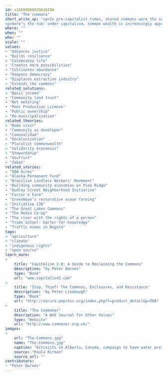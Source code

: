 ```yaml
---
id: a16E0000002QA2AIAW
title: "The commons"
short_write_up: "<p>In pre-capitalist times, shared commons were the source of sustenance for most people. Though corporations have now privatized and depleted much of the commons, it lives on in three portfolios: natural wealth (air, water, seeds, ecosystems, other species); community wealth (streets, parks, the Internet, money, social insur­ance); and cultural wealth (music, art, science, open-source software). All of these are gifts we share and are obliged to preserve for others and for future generations.</p>
<p>Here’s the rub: under capitalism, common wealth is increasingly appro­­priated by private corporations and wealthy individuals for profit . To counter this, we need to expand and strengthen both the com­mons and the institu­tions that sustain them.</p>"
where: ""
when: ""
who: ""
scale: ""
values:
- "Advances justice"
- "Builds resilience"
- "Celebrates life"
- "Creates more possibilities"
- "Cultivates abundance"
- "Deepens democracy"
- "Displaces extractive industry"
- "Extends the commons"
related_solutions:
- "Basic income"
- "Community land trust"
- "Net metering"
- "Peer Production License"
- "Public ownership"
- "Re-municipalization"
related_theories:
- "Buen vivir"
- "Community as developer"
- "Comunalidad"
- "Decolonization"
- "Pluralist commonwealth"
- "Solidarity economics"
- "Stewardship"
- "Usufruct"
- "Zakat"
related_stories:
- "596 Acres"
- "Alaska Permanent Fund"
- "Brazilian Landless Workers' Movement"
- "Building community economies on Pine Ridge"
- "Dudley Street Neighborhood Initiative"
- "Factor e Farm"
- "GreenWave’s restorative ocean farming"
- "Initiative 136"
- "The Great Lakes Commons"
- "The Media Co-op"
- "The river with the rights of a person"
- "Trade School: barter-for-knowledge"
- "Traffic mimes in Bogotá"
tags:
- "agriculture"
- "climate"
- "indigenous rights"
- "open source"
learn_more:
-
    title: "Capitalism 3.0: A Guide to Reclaiming the Commons"
    description: "by Peter Barnes"
    type: "Book"
    url: "www.capitalism3.com"
-
    title: "Stop, Thief! The Commons, Enclosures, and Resistance"
    description: "by Peter Linebaugh"
    type: "Book"
    url: "http://secure.pmpress.org/index.php?l=product_detail&p=568"
-
    title: "The Commoner"
    description: "A Web Journal for Other Values"
    type: "Website"
    url: "http://www.commoner.org.uk/"
images:
-
    url: "The-Commons.jpg"
    name: "The-Commons.jpg"
    caption: "Activists in Alberta, Canada, campaign to have water protected as a commons, and allocated equitably."
    source: "Paula Kirman"
    source_url: ""
contributors:
- "Peter Barnes"
---
```

